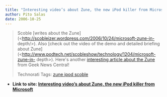 ```yaml
---
title: "Interesting video’s about Zune, the new iPod killer from Microsoft"
author: Pito Salas
date: 2006-10-25
---
```



>
> Scoble [writes about the
> Zune](<http://scobleizer.wordpress.com/2006/10/24/microsoft-zune-in-
> depth/>). Also [check out the video of the demo and detailed briefing about
> Zune](<http://www.podtech.net/scobleshow/technology/1204/microsoft-zune-in-
> depth>). Here's another [interesting article about the
> Zune](<http://www.geeknewscentral.com/archives/006512.html>) from Geek News
> Central!
>
> Technorati Tags: [zune ipod
> scoble](<http://technorati.com/tag/zune%20ipod%20scoble>)


* **Link to site:** **[Interesting video’s about Zune, the new iPod killer from Microsoft](None)**
